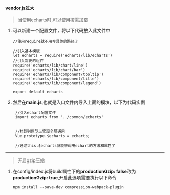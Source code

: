 #### vendor.js过大

>当使用echarts时,可以使用按需加载
1. 可以新建一个配置文件，将以下代码放入此文件中
    ``` 
    //使用require就不用写具体的路径了

    //引入基本模版
    let echarts = require('echarts/lib/echarts')
    //引入需要的组件
    require('echarts/lib/chart/line')
    require('echarts/lib/chart/bar')
    require('echarts/lib/component/tooltip')
    require('echarts/lib/component/title')
    require('echarts/lib/component/legend')

    export default echarts

    ```

2. 然后在**main.js**,也就是入口文件内导入上面的模块，以下为代码实例

   ```
    //引入echart配置文件
    import echarts from '../common/echarts'


    //挂载到原型上实现全局通用
    Vue.prototype.$echarts = echarts;

    //通过this.$echarts就能够调用echart的方法和属性了

    ```

****
> 开启gzip压缩
1. 在config/index.js将build属性下的**productionGzip: false**改为**productionGzip: true**,开启此选项需要执行以下命令
    ```
    npm install --save-dev compression-webpack-plugin
    ```
    



